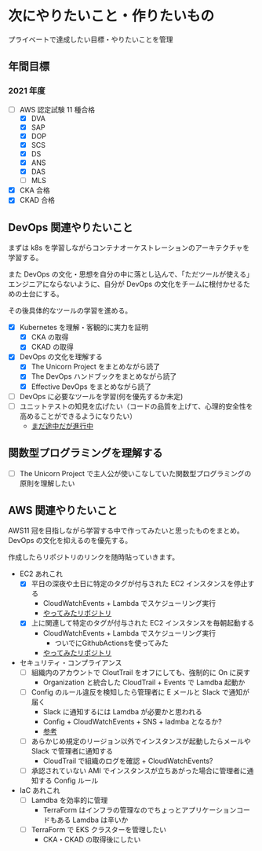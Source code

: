 # 次にやりたいこと・作りたいもの

プライベートで達成したい目標・やりたいことを管理

## 年間目標

### 2021 年度

- [ ] AWS 認定試験 11 種合格
  - [x] DVA
  - [x] SAP
  - [x] DOP
  - [x] SCS
  - [x] DS
  - [x] ANS
  - [x] DAS
  - [ ] MLS
- [x] CKA 合格
- [x] CKAD 合格

## DevOps 関連やりたいこと

まずは k8s を学習しながらコンテナオーケストレーションのアーキテクチャを学習する。

また DevOps の文化・思想を自分の中に落とし込んで、「ただツールが使える」エンジニアにならないように、自分が DevOps の文化をチームに根付かせるための土台にする。

その後具体的なツールの学習を進める。

- [x] Kubernetes を理解・客観的に実力を証明
  - [x] CKA の取得
  - [x] CKAD の取得
- [x] DevOps の文化を理解する
  - [x] The Unicorn Project をまとめながら読了
  - [x] The DevOps ハンドブックをまとめながら読了
  - [x] Effective DevOps をまとめながら読了
- [ ] DevOps に必要なツールを学習(何を優先するか未定)
- [ ] ユニットテストの知見を広げたい（コードの品質を上げて、心理的安全性を高めることができるようになりたい）
  - [まだ途中だが進行中](https://github.com/bun913/software_test_practice_go)

## 関数型プログラミングを理解する

- [ ] The Unicorn Project で主人公が使いこなしていた関数型プログラミングの原則を理解したい

## AWS 関連やりたいこと

AWS11 冠を目指しながら学習する中で作ってみたいと思ったものをまとめ。
DevOps の文化を抑えるのを優先する。

作成したらリポジトリのリンクを随時貼っていきます。

- EC2 あれこれ
  - [x] 平日の深夜や土日に特定のタグが付与された EC2 インスタンスを停止する
    - CloudWatchEvents + Lambda でスケジューリング実行
    - [やってみたリポジトリ](https://github.com/bun913/lamdba_ec2_stop)
  - [X] 上に関連して特定のタグが付与された EC2 インスタンスを毎朝起動する
    - CloudWatchEvents + Lambda でスケジューリング実行
      - ついでにGithubActionsを使ってみた 
    - [やってみたリポジトリ](https://github.com/bun913/ec2_auto_start)
- セキュリティ・コンプライアンス
  - [ ] 組織内のアカウントで CloutTrail をオフにしても、強制的に On に戻す
    - Organization と統合した CloudTrail + Events で Lamdba 起動か
  - [ ] Config のルール違反を検知したら管理者に E メールと Slack で通知が届く
    - Slack に通知するには Lamdba が必要かと思われる
    - Config + CloudWatchEvents + SNS + ladmba となるか?
    - [参考](https://aws.amazon.com/jp/premiumsupport/knowledge-center/sns-lambda-webhooks-chime-slack-teams/)
  - [ ] あらかじめ規定のリージョン以外でインスタンスが起動したらメールや Slack で管理者に通知する
    - CloudTrail で組織のログを確認 + CloudWatchEvents?
  - [ ] 承認されていない AMI でインスタンスが立ちあがった場合に管理者に通知する Config ルール
- IaC あれこれ
  - [ ] Lamdba を効率的に管理
    - TerraForm はインフラの管理なのでちょっとアプリケーションコードもある Lamdba は辛いか
  - [ ] TerraForm で EKS クラスターを管理したい
    - CKA・CKAD の取得後にしたい
